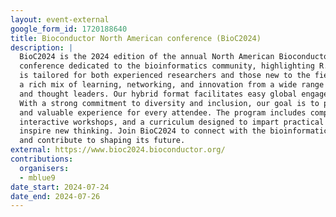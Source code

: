 ```yaml
---
layout: event-external
google_form_id: 1720188640
title: Bioconductor North American conference (BioC2024)
description: |
  BioC2024 is the 2024 edition of the annual North American Bioconductor
  conference dedicated to the bioinformatics community, highlighting R. The conference
  is tailored for both experienced researchers and those new to the field, offering
  a rich mix of learning, networking, and innovation from a wide range of experts
  and thought leaders. Our hybrid format facilitates easy global engagement and collaboration.
  With a strong commitment to diversity and inclusion, our goal is to provide a welcoming
  and valuable experience for every attendee. The program includes compelling talks,
  interactive workshops, and a curriculum designed to impart practical skills and
  inspire new thinking. Join BioC2024 to connect with the bioinformatics community
  and contribute to shaping its future.
external: https://www.bioc2024.bioconductor.org/
contributions:
  organisers:
  - mblue9
date_start: 2024-07-24
date_end: 2024-07-26
---
```

